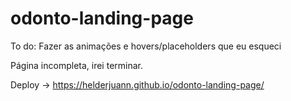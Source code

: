 # odonto-landing-page

To do: Fazer as animações e hovers/placeholders que eu esqueci

Página incompleta, irei terminar.

Deploy -> https://helderjuann.github.io/odonto-landing-page/
